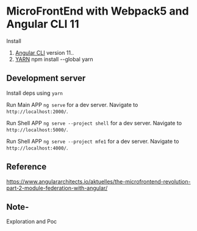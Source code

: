 # MicroFrontEnd with Webpack5  and Angular CLI 11

Install

1. [Angular CLI](https://github.com/angular/angular-cli) version 11..
2. [YARN](https://classic.yarnpkg.com/en/docs/install/#mac-stable)  npm install --global yarn



## Development server

Install deps using `yarn`

Run Main APP  `ng serve` for a dev server. Navigate to `http://localhost:2000/`. 

Run Shell APP  `ng serve --project shell` for a dev server. Navigate to `http://localhost:5000/`. 

Run Shell APP  `ng serve --project mfe1` for a dev server. Navigate to `http://localhost:4000/`. 



## Reference 
https://www.angulararchitects.io/aktuelles/the-microfrontend-revolution-part-2-module-federation-with-angular/

## Note-

Exploration and Poc
